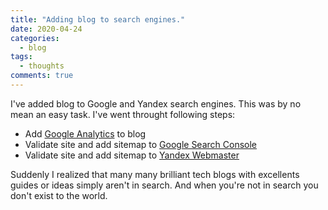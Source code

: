 ```yaml
---
title: "Adding blog to search engines."
date: 2020-04-24
categories:
  - blog
tags:
  - thoughts
comments: true
---
```


I've added blog to Google and Yandex search engines.
This was by no mean an easy task. I've went throught following steps:
* Add [Google Analytics](https://analytics.google.com) to blog
* Validate site and add sitemap to [Google Search Console](https://search.google.com/search-console)
* Validate site and add sitemap to [Yandex Webmaster](https://webmaster.yandex.ru)

Suddenly I realized that many many brilliant tech blogs with excellents guides or
ideas simply aren't in search. And when you're not in search you don't exist to the
world.
